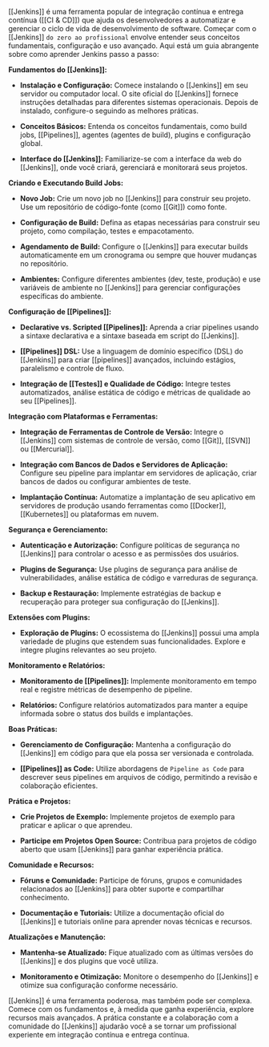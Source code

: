 [[Jenkins]] é uma ferramenta popular de integração contínua e entrega contínua ([[CI & CD]]) que ajuda os desenvolvedores a automatizar e gerenciar o ciclo de vida de desenvolvimento de software. Começar com o [[Jenkins]] `do zero ao profissional` envolve entender seus conceitos fundamentais, configuração e uso avançado. Aqui está um guia abrangente sobre como aprender Jenkins passo a passo:

**Fundamentos do [[Jenkins]]:**

- **Instalação e Configuração:** Comece instalando o [[Jenkins]] em seu servidor ou computador local. O site oficial do [[Jenkins]] fornece instruções detalhadas para diferentes sistemas operacionais. Depois de instalado, configure-o seguindo as melhores práticas.
    
- **Conceitos Básicos:** Entenda os conceitos fundamentais, como build jobs, [[Pipelines]], agentes (agentes de build), plugins e configuração global.
    
- **Interface do [[Jenkins]]:** Familiarize-se com a interface da web do [[Jenkins]], onde você criará, gerenciará e monitorará seus projetos.

**Criando e Executando Build Jobs:**

- **Novo Job:** Crie um novo job no [[Jenkins]] para construir seu projeto. Use um repositório de código-fonte (como [[Git]]) como fonte.
    
- **Configuração de Build:** Defina as etapas necessárias para construir seu projeto, como compilação, testes e empacotamento.
    
- **Agendamento de Build:** Configure o [[Jenkins]] para executar builds automaticamente em um cronograma ou sempre que houver mudanças no repositório.
    
- **Ambientes:** Configure diferentes ambientes (dev, teste, produção) e use variáveis de ambiente no [[Jenkins]] para gerenciar configurações específicas do ambiente.

**Configuração de [[Pipelines]]:**

- **Declarative vs. Scripted [[Pipelines]]:** Aprenda a criar pipelines usando a sintaxe declarativa e a sintaxe baseada em script do [[Jenkins]].
    
- **[[Pipelines]] DSL:** Use a linguagem de domínio específico (DSL) do [[Jenkins]] para criar [[pipelines]] avançados, incluindo estágios, paralelismo e controle de fluxo.
    
- **Integração de [[Testes]] e Qualidade de Código:** Integre testes automatizados, análise estática de código e métricas de qualidade ao seu [[Pipelines]].

**Integração com Plataformas e Ferramentas:**

- **Integração de Ferramentas de Controle de Versão:** Integre o [[Jenkins]] com sistemas de controle de versão, como [[Git]], [[SVN]] ou [[Mercurial]].
    
- **Integração com Bancos de Dados e Servidores de Aplicação:** Configure seu pipeline para implantar em servidores de aplicação, criar bancos de dados ou configurar ambientes de teste.
    
- **Implantação Contínua:** Automatize a implantação de seu aplicativo em servidores de produção usando ferramentas como [[Docker]], [[Kubernetes]] ou plataformas em nuvem.

**Segurança e Gerenciamento:**

- **Autenticação e Autorização:** Configure políticas de segurança no [[Jenkins]] para controlar o acesso e as permissões dos usuários.
    
- **Plugins de Segurança:** Use plugins de segurança para análise de vulnerabilidades, análise estática de código e varreduras de segurança.
    
- **Backup e Restauração:** Implemente estratégias de backup e recuperação para proteger sua configuração do [[Jenkins]].

**Extensões com Plugins:**

- **Exploração de Plugins:** O ecossistema do [[Jenkins]] possui uma ampla variedade de plugins que estendem suas funcionalidades. Explore e integre plugins relevantes ao seu projeto.

**Monitoramento e Relatórios:**

- **Monitoramento de [[Pipelines]]:** Implemente monitoramento em tempo real e registre métricas de desempenho de pipeline.
    
- **Relatórios:** Configure relatórios automatizados para manter a equipe informada sobre o status dos builds e implantações.

**Boas Práticas:**

- **Gerenciamento de Configuração:** Mantenha a configuração do [[Jenkins]] em código para que ela possa ser versionada e controlada.
    
- **[[Pipelines]] as Code:** Utilize abordagens de `Pipeline as Code` para descrever seus pipelines em arquivos de código, permitindo a revisão e colaboração eficientes.

**Prática e Projetos:**

- **Crie Projetos de Exemplo:** Implemente projetos de exemplo para praticar e aplicar o que aprendeu.
    
- **Participe em Projetos Open Source:** Contribua para projetos de código aberto que usam [[Jenkins]] para ganhar experiência prática.

**Comunidade e Recursos:**

- **Fóruns e Comunidade:** Participe de fóruns, grupos e comunidades relacionados ao [[Jenkins]] para obter suporte e compartilhar conhecimento.
    
- **Documentação e Tutoriais:** Utilize a documentação oficial do [[Jenkins]] e tutoriais online para aprender novas técnicas e recursos.

**Atualizações e Manutenção:**

- **Mantenha-se Atualizado:** Fique atualizado com as últimas versões do [[Jenkins]] e dos plugins que você utiliza.
    
- **Monitoramento e Otimização:** Monitore o desempenho do [[Jenkins]] e otimize sua configuração conforme necessário.

[[Jenkins]] é uma ferramenta poderosa, mas também pode ser complexa. Comece com os fundamentos e, à medida que ganha experiência, explore recursos mais avançados. A prática constante e a colaboração com a comunidade do [[Jenkins]] ajudarão você a se tornar um profissional experiente em integração contínua e entrega contínua.